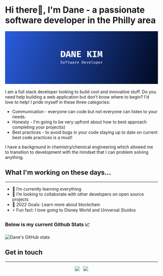 # Hi there👋, I'm Dane - a passionate software developer in the Philly area

![alt text](./image/Dane%20Kim%20Github%20Header.png)

I am a full stack developer looking to build cool and innovative stuff. Do you need help building a web application but don't know where to begin? I'd love to help! I pride myself in these three categories:

- Communication - everyone can code but not everyone can listen to your needs.
- Honesty - I'm going to be very upfront about how to best approach completing your project(s)
- Best practices - to avoid bugs in your code staying up to date on current best code practices is a must!

I have a background in chemistry/chemical engineering which allowed me to transition to development with the mindset that I can problem solving anything.

## What I'm working on these days...

---

- 🌱 I’m currently learning everything
- 🤣 I’m looking to collaborate with other developers on open source projects
- 🥅 2022 Goals: Learn more about blockchain
- ⚡ Fun fact: I love going to Disney World and Universal Stuidos

### Below is my current Github Stats 📈

![Dane's GitHub stats](https://github-readme-stats.vercel.app/api?username=folksoul91)

## Get in touch

---

<p align='center'>
<a href="https://www.linkedin.com/in/danewjkim/"><img height="30" src="https://github.com/singhkshitij/singhkshitij/blob/master/linkedin.png?raw=true"></a>&nbsp;&nbsp;
<a href="mailto:folksoul91j@yahoo.com"><img height="30" src="https://github.com/singhkshitij/singhkshitij/blob/master/mail.png?raw=true"></a>

